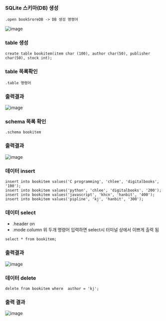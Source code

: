 ### SQLite 스키마(DB) 생성
```db
.open bookSroreDB -> DB 생성 명령어
``` 
![image](https://user-images.githubusercontent.com/82345970/163531520-580718f1-6b3a-4d0e-9b31-b5791b72edbd.png)

### table 생성
```db
create table bookitem(item char (100), author char(50), publisher char(50), stock int);
```

### table 목록확인
```db
.table 명령어
```
### 출력결과
![image](https://user-images.githubusercontent.com/82345970/163532257-38028bb7-2681-48a0-9bb8-ae719f332072.png)


### schema 목록 확인
```db
.schema bookitem
```
### 출력결과
![image](https://user-images.githubusercontent.com/82345970/163532228-d1ae5c41-1bd9-4c86-9e8c-ea8db207ef3b.png)

### 데이터 insert 
```db
insert into bookitem values('C programming', 'chlee', 'digitalbooks', '100');
insert into bookitem values('python', 'chlee', 'digitalbooks', '200');
insert into bookitem values('javascript', 'khcn', 'hanbit', '400');
insert into bookitem values('pipline', 'kj', 'hanbit', '300');
```

### 데이터 select
- .header on
- .mode column 위 두개 명령어 입력하면 select시 터미널 상에서 이쁘게 출력 됨
 
```db
select * from bookitem;
```

### 출력결과
![image](https://user-images.githubusercontent.com/82345970/163538047-26c65a3d-bfa0-4231-9ccd-8b6c40eeafff.png)

### 데이터 delete
```db
delete from bookitem where  author = 'kj';
 ```
 ### 출력 결과
 ![image](https://user-images.githubusercontent.com/82345970/163539098-bc277590-33a3-4b07-ab96-1964f44ee74f.png)
